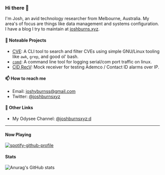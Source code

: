 ### Hi there 👋

I'm Josh, an avid technology researcher from Melbourne, Australia. My area's of
focus are things like data management and systems configuration. I have a blog
I try to maintain at [joshburns.xyz](https://joshburns.xyz).

#### 💼 Noteable Projects
- [CVE](https://github.com/joshburnsxyz/cve): A CLI tool to search and filter CVEs using simple GNU/Linux tooling like `awk`, `grep`, and good ol' bash.
- [`comd`](https://github.com/joshburnsxyz/comd): A command line tool for logging serial/com port traffic on linux.
- [CID RecV](https://github.com/joshburnsxyz/cid-recv): Mock receiver for testing Ademco / Contact ID alarms over IP.

#### 📫 How to reach me
- Email: [joshyburnss@gmail.com](mailto:joshyburnss@gmail.com)
- Twitter: [@joshburnsxyz](https://twitter.com/joshburnsxyz)

#### 🔖 Other Links
- My Odysee Channel: [@joshburnsxyz:d](https://odysee.com/@joshburnsxyz:d)

---

#### Now Playing
[![spotify-github-profile](https://spotify-github-profile.vercel.app/api/view?uid=1284702547&cover_image=true&theme=novatorem&bar_color=53b14f&bar_color_cover=false)](https://github.com/kittinan/spotify-github-profile)

#### Stats
![Anurag's GitHub stats](https://github-readme-stats.vercel.app/api?username=joshburnsxyz&show_icons=true&theme=vue-dark)
